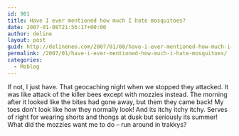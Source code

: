 ```yaml
---
id: 901
title: Have I ever mentioned how much I hate mosquitoes?
date: 2007-01-08T21:56:17+00:00
author: deline
layout: post
guid: http://delineneo.com/2007/01/08/have-i-ever-mentioned-how-much-i-hate-mosquitoes/
permalink: /2007/01/have-i-ever-mentioned-how-much-i-hate-mosquitoes/
categories:
  - Moblog
---
```

If not, I just have. That geocaching night when we stopped they attacked. It was like attack of the killer bees except with mozzies instead. The morning after it looked like the bites had gone away, but them they came back! My toes don&#8217;t look like how they normally look! And its itchy itchy itchy. Serves of right for wearing shorts and thongs at dusk but seriously its summer! What did the mozzies want me to do &#8211; run around in trakkys?
